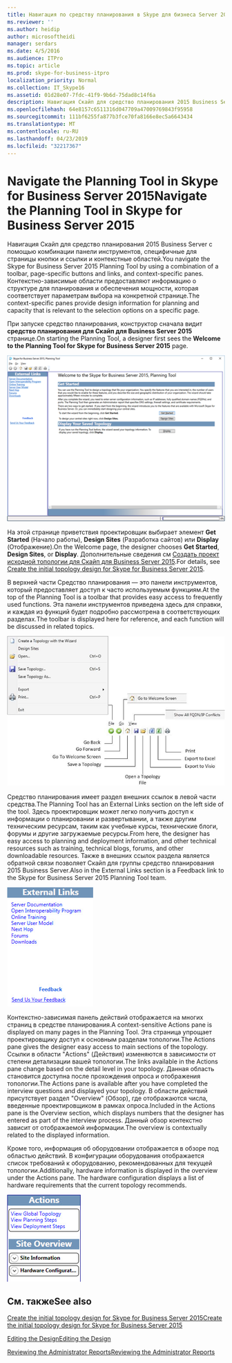 ```yaml
---
title: Навигация по средству планирования в Skype для бизнеса Server 2015
ms.reviewer: ''
ms.author: heidip
author: microsoftheidi
manager: serdars
ms.date: 4/5/2016
ms.audience: ITPro
ms.topic: article
ms.prod: skype-for-business-itpro
localization_priority: Normal
ms.collection: IT_Skype16
ms.assetid: 01d28e07-7fdc-41f9-9b6d-75dad8c14f6a
description: Навигация Скайп для средство планирования 2015 Business Server с помощью комбинации панели инструментов, специфичные для страницы кнопки и ссылки и контекстные областей. Контекстно-зависимые области предоставляют информацию о структуре для планирования и обеспечения мощности, которая соответствует параметрам выбора на конкретной странице.
ms.openlocfilehash: 64e8157c6511316d047709a47009769843f95958
ms.sourcegitcommit: 111bf6255fa877b3fce70fa8166e8ec5a6643434
ms.translationtype: MT
ms.contentlocale: ru-RU
ms.lasthandoff: 04/23/2019
ms.locfileid: "32217367"
---
```

# <a name="navigate-the-planning-tool-in-skype-for-business-server-2015"></a><span data-ttu-id="cd207-104">Navigate the Planning Tool in Skype for Business Server 2015</span><span class="sxs-lookup"><span data-stu-id="cd207-104">Navigate the Planning Tool in Skype for Business Server 2015</span></span>

<span data-ttu-id="cd207-105">Навигация Скайп для средство планирования 2015 Business Server с помощью комбинации панели инструментов, специфичные для страницы кнопки и ссылки и контекстные областей.</span><span class="sxs-lookup"><span data-stu-id="cd207-105">You navigate the Skype for Business Server 2015 Planning Tool by using a combination of a toolbar, page-specific buttons and links, and context-specific panes.</span></span> <span data-ttu-id="cd207-106">Контекстно-зависимые области предоставляют информацию о структуре для планирования и обеспечения мощности, которая соответствует параметрам выбора на конкретной странице.</span><span class="sxs-lookup"><span data-stu-id="cd207-106">The context-specific panes provide design information for planning and capacity that is relevant to the selection options on a specific page.</span></span>

<span data-ttu-id="cd207-107">При запуске средство планирования, конструктор сначала видит **средство планирования для Скайп для Business Server 2015** странице.</span><span class="sxs-lookup"><span data-stu-id="cd207-107">On starting the Planning Tool, a designer first sees the **Welcome to the Planning Tool for Skype for Business Server 2015** page.</span></span>

![Страница приветствия в средстве планирования](../../media/Planning_Tool_Welcome.png)

<span data-ttu-id="cd207-109">На этой странице приветствия проектировщик выбирает элемент **Get Started** (Начало работы), **Design Sites** (Разработка сайтов) или **Display** (Отображение).</span><span class="sxs-lookup"><span data-stu-id="cd207-109">On the Welcome page, the designer chooses **Get Started**, **Design Sites**, or **Display**.</span></span> <span data-ttu-id="cd207-110">Дополнительные сведения см [Создать проект исходной топологии для Скайп для Business Server 2015](create-the-initial-design.md).</span><span class="sxs-lookup"><span data-stu-id="cd207-110">For details, see [Create the initial topology design for Skype for Business Server 2015](create-the-initial-design.md).</span></span>

<span data-ttu-id="cd207-111">В верхней части Средство планирования — это панели инструментов, который предоставляет доступ к часто используемым функциям.</span><span class="sxs-lookup"><span data-stu-id="cd207-111">At the top of the Planning Tool is a toolbar that provides easy access to frequently used functions.</span></span> <span data-ttu-id="cd207-112">Эта панели инструментов приведена здесь для справки, и каждая из функций будет подробно рассмотрена в соответствующих разделах.</span><span class="sxs-lookup"><span data-stu-id="cd207-112">The toolbar is displayed here for reference, and each function will be discussed in related topics.</span></span>

![Панель инструментов в средстве планирования](../../media/Planning_Tool_Toolbar_Annotated.jpg)

<span data-ttu-id="cd207-114">Средство планирования имеет раздел внешних ссылок в левой части средства.</span><span class="sxs-lookup"><span data-stu-id="cd207-114">The Planning Tool has an External Links section on the left side of the tool.</span></span> <span data-ttu-id="cd207-115">Здесь проектировщик может легко получить доступ к информации о планировании и развертывании, а также другим техническим ресурсам, таким как учебные курсы, технические блоги, форумы и другие загружаемые ресурсы.</span><span class="sxs-lookup"><span data-stu-id="cd207-115">From here, the designer has easy access to planning and deployment information, and other technical resources such as training, technical blogs, forums, and other downloadable resources.</span></span> <span data-ttu-id="cd207-116">Также в внешних ссылок раздела является обратной связи позволяет Скайп для группы средство планирования 2015 Business Server.</span><span class="sxs-lookup"><span data-stu-id="cd207-116">Also in the External Links section is a Feedback link to the Skype for Business Server 2015 Planning Tool team.</span></span>

![Диалоговое окно внешних ссылок в средстве планирования](../../media/Planning_Tool_External_Links_Dialog.jpg)

<span data-ttu-id="cd207-118">Контекстно-зависимая панель действий отображается на многих страниц в средстве планирования.</span><span class="sxs-lookup"><span data-stu-id="cd207-118">A context-sensitive Actions pane is displayed on many pages in the Planning Tool.</span></span> <span data-ttu-id="cd207-119">Эта страница упрощает проектировщику доступ к основным разделам топологии.</span><span class="sxs-lookup"><span data-stu-id="cd207-119">The Actions pane gives the designer easy access to main sections of the topology.</span></span> <span data-ttu-id="cd207-120">Ссылки в области "Actions" (Действия) изменяются в зависимости от степени детализации вашей топологии.</span><span class="sxs-lookup"><span data-stu-id="cd207-120">The links available in the Actions pane change based on the detail level in your topology.</span></span> <span data-ttu-id="cd207-121">Данная область становится доступна после прохождения опроса и отображения топологии.</span><span class="sxs-lookup"><span data-stu-id="cd207-121">The Actions pane is available after you have completed the interview questions and displayed your topology.</span></span> <span data-ttu-id="cd207-122">В области действий присутствует раздел "Overview" (Обзор), где отображаются числа, введенные проектировщиком в рамках опроса.</span><span class="sxs-lookup"><span data-stu-id="cd207-122">Included in the Actions pane is the Overview section, which displays numbers that the designer has entered as part of the interview process.</span></span> <span data-ttu-id="cd207-123">Данный обзор контекстно зависит от отображаемой информации.</span><span class="sxs-lookup"><span data-stu-id="cd207-123">The overview is contextually related to the displayed information.</span></span>

<span data-ttu-id="cd207-p107">Кроме того, информация об оборудовании отображается в обзоре под областью действий. В конфигурации оборудования отображается список требований к оборудованию, рекомендованных для текущей топологии.</span><span class="sxs-lookup"><span data-stu-id="cd207-p107">Additionally, hardware information is displayed in the overview under the Actions pane. The hardware configuration displays a list of hardware requirements that the current topology recommends.</span></span>

![Область действий в средстве планирования](../../media/Planning_Tool_Actions_Pane.jpg)

## <a name="see-also"></a><span data-ttu-id="cd207-127">См. также</span><span class="sxs-lookup"><span data-stu-id="cd207-127">See also</span></span>

[<span data-ttu-id="cd207-128">Create the initial topology design for Skype for Business Server 2015</span><span class="sxs-lookup"><span data-stu-id="cd207-128">Create the initial topology design for Skype for Business Server 2015</span></span>](create-the-initial-design.md)

[<span data-ttu-id="cd207-129">Editing the Design</span><span class="sxs-lookup"><span data-stu-id="cd207-129">Editing the Design</span></span>](https://technet.microsoft.com/library/08f639ba-0e5f-4ae7-9191-c3d96c25b169.aspx)

[<span data-ttu-id="cd207-130">Reviewing the Administrator Reports</span><span class="sxs-lookup"><span data-stu-id="cd207-130">Reviewing the Administrator Reports</span></span>](https://technet.microsoft.com/library/1dee56a9-a033-4201-9765-e3469bd7d3e3.aspx)
